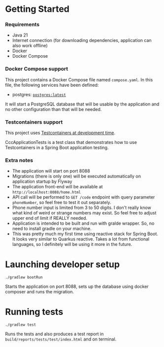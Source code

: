 # Getting Started

### Requirements

* Java 21
* Internet connection (for downloading dependencies, application can also work offline)
* Docker
* Docker Compose

### Docker Compose support
This project contains a Docker Compose file named `compose.yaml`.
In this file, the following services have been defined:

* postgres: [`postgres:latest`](https://hub.docker.com/_/postgres)

It will start a PostgreSQL database that will be usable by the application and no other configuration than that will be needed.

### Testcontainers support

This project uses [Testcontainers at development time](https://docs.spring.io/spring-boot/docs/3.2.5/reference/html/features.html#features.testing.testcontainers.at-development-time).

CccApplicationTests is a test class that demonstrates how to use Testcontainers in a Spring Boot application testing.

### Extra notes

* The application will start on port 8088
* Migrations (there is only one) will be executed automatically on application startup by Flyway
* The application front-end will be available at `http://localhost:8088/home.html`
* API call will be performed to `GET /code` endpoint with query parameter `phoneNumber`, so feel free to test it out separately.
* Phone number input is limited from 3 to 50 digits. I don't really know what kind of weird or strange numbers may exist. So feel free to adjust upper end of limit if REALLY needed.
* Application is intended to be built and run with gralde wrapper. So, no need to install gradle on your machine.
* This was pretty much my first time using reactive stack for Spring Boot. It looks very similar to Quarkus reactive. Takes a lot from functional languages, so I definitely will be using it more in the future.

# Launching developer setup

    ./gradlew bootRun

Starts the application on port 8088, sets up the database using docker composer and runs the migration.

# Running tests

    ./gradlew test

Runs the tests and also produces a test report in `build/reports/tests/test/index.html` and on terminal.